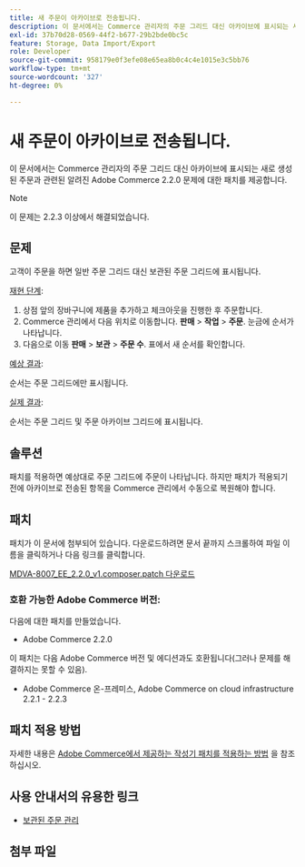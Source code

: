 ```yaml
---
title: 새 주문이 아카이브로 전송됩니다.
description: 이 문서에서는 Commerce 관리자의 주문 그리드 대신 아카이브에 표시되는 새로 생성된 주문과 관련된 알려진 Adobe Commerce 2.2.0 문제에 대한 패치를 제공합니다.
exl-id: 37b70d28-0569-44f2-b677-29b2bde0bc5c
feature: Storage, Data Import/Export
role: Developer
source-git-commit: 958179e0f3efe08e65ea8b0c4c4e1015e3c5bb76
workflow-type: tm+mt
source-wordcount: '327'
ht-degree: 0%

---
```


# 새 주문이 아카이브로 전송됩니다.

이 문서에서는 Commerce 관리자의 주문 그리드 대신 아카이브에 표시되는 새로 생성된 주문과 관련된 알려진 Adobe Commerce 2.2.0 문제에 대한 패치를 제공합니다.

>[!NOTE]
>
>이 문제는 2.2.3 이상에서 해결되었습니다.

## 문제

고객이 주문을 하면 일반 주문 그리드 대신 보관된 주문 그리드에 표시됩니다.

<u>재현 단계</u>:

1. 상점 앞의 장바구니에 제품을 추가하고 체크아웃을 진행한 후 주문합니다.
1. Commerce 관리에서 다음 위치로 이동합니다. **판매** > **작업** > **주문**. 눈금에 순서가 나타납니다.
1. 다음으로 이동 **판매** > **보관** > **주문 수**. 표에서 새 순서를 확인합니다.

<u>예상 결과</u>:

순서는 주문 그리드에만 표시됩니다.

<u>실제 결과</u>:

순서는 주문 그리드 및 주문 아카이브 그리드에 표시됩니다.

## 솔루션

패치를 적용하면 예상대로 주문 그리드에 주문이 나타납니다. 하지만 패치가 적용되기 전에 아카이브로 전송된 항목을 Commerce 관리에서 수동으로 복원해야 합니다.

## 패치

패치가 이 문서에 첨부되어 있습니다. 다운로드하려면 문서 끝까지 스크롤하여 파일 이름을 클릭하거나 다음 링크를 클릭합니다.

[MDVA-8007\_EE\_2.2.0\_v1.composer.patch 다운로드](assets/MDVA-8007_EE_2.2.0_v1.composer.patch.zip)

### 호환 가능한 Adobe Commerce 버전:

다음에 대한 패치를 만들었습니다.

* Adobe Commerce 2.2.0

이 패치는 다음 Adobe Commerce 버전 및 에디션과도 호환됩니다(그러나 문제를 해결하지는 못할 수 있음).

* Adobe Commerce 온-프레미스, Adobe Commerce on cloud infrastructure 2.2.1 - 2.2.3

## 패치 적용 방법

자세한 내용은 [Adobe Commerce에서 제공하는 작성기 패치를 적용하는 방법](/help/how-to/general/how-to-apply-a-composer-patch-provided-by-magento.md) 을 참조하십시오.

## 사용 안내서의 유용한 링크

* [보관된 주문 관리](https://docs.magento.com/user-guide/sales/order-archive.html)

## 첨부 파일
